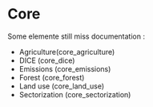 # Core

Some elemente still miss documentation :

- Agriculture(core_agriculture)
- DICE (core_dice)
- Emissions (core_emissions)
- Forest (core_forest)
- Land use (core_land_use)
- Sectorization (core_sectorization)
